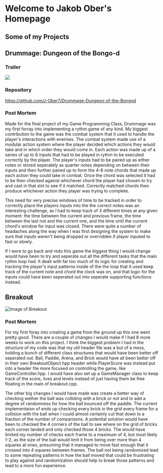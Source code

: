# Welcome to Jakob Ober's Homepage


## Some of my Projects
  
  
  
## Drummage: Dungeon of the Bongo-d

### Trailer
[![](http://img.youtube.com/vi/MaS38SrlOtI/0.jpg)](http://www.youtube.com/watch?v=MaS38SrlOtI "Trailer")

### Repository
https://github.com/J-Ober7/Drummage-Dungeon-of-the-Bongod

### Post Mortem
Made for the final project of my Game Programming Class, Drummage was my first forray into implementing a rythm game of any kind. My biggest contribution to the game was the combat system that it used to handle the player's interactions with enemies. The combat system made use of a modular action system where the player decided which actions they would take and in which order they would come in. Each action was made up of a series of up to 8 inputs that had to be played in rythm to be executed correctly by the player. The player's inputs had to be paired up as either notes or stored seperately as quarter notes depending on between their inputs and then further paired up to form the 4-8 note chords that made up each action they could take in combat. Once the chord was selected it had to be then checked against whichever chord the player had chosen to try and cast in that slot to see if it matched. Correctly matched chords then produce whichever action they player was trying to complete. 

This need for very precise windows of time to be tracked in order to correctly place the players inputs into the the correct notes was an interesting challenge, as I had to keep track of 3 different times at any given moment: the time between the current and previous frame, the time between the last not and the current one, and the time until the current chord's window for input was closed. There were quite a number of headaches along the way when I was first designing the system to make sure that inputs weren't being dropped or overridden if player inputed to fast or slowly.

If I were to go back and redo this game the biggest thing I would change would have been to try and seperate out all the different tasks that the main rythm loop had. It dealt with far too much of its logic for creating and tracking the player's input patterns inside of the the loop that it used keep track of the current note and chord the clock was on, and that logic for the inputs could have been seperated out into seperate supporting functions instead.

## Breakout 
![Image of Breakout](https://J-Ober7.github.io/media/breakout/BreakoutLevel1.PNG)
### Post Mortem
For my first foray into creating a game from the ground up this one went pretty good. There are a couple of changes I would make if I had 8 more weeks to work on this project. I think the biggest problem I had in the structure of my code was that my util header file was a but of a mess, holding a bunch of different class structures that would have been better off seperated out. Ball, Paddle, Arena, and Brick would have all been better off in their own BreakoutObject.hpp header while PlayerScore was instead put into a header file more focused on controlling the game, like GameController.hpp. I would have also set up a GameManager class to keep track of the score, lives and levels instead of just having them be free floating in the main of breakout.cpp. 

The other big changes I would have made was create a better way of checking wether the ball was colliding with a brick or not and to add a degree of randomness for how the ball bounced off the paddle. The current implementaion of ends up checking every brick in the grid every frame for a collision with the ball when I could almost certainly cut that down to a fraction of the number of comparisons. A potential solution would have been to checked the 4 corners of the ball to see where on the grid of bricks each corner landed and only checked those 4 bricks. The would have limited my number of checks each frame to a maximum of 4, but most likely 1-2, as the size of the ball would limit it from being over more than 4 squares at ones, presuming that it managed to move fast enough that it crossed into 4 squares between frames. The ball not being randomized lead to some repeating patterns in how the ball moved that could be frustrating to play against and randomization should help to break those patterns and lead to a more fun experience.
